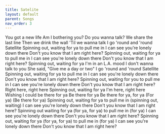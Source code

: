 ```yaml
---
title: Satelite
layout: default
parent: Songs
nav_order: 3
---
```


You got a new life
Am I bothering you?
Do you wanna talk?
We share the last line
Then we drink the wall
'Til we wanna talk
I go 'round and 'round
Satellite
Spinning out, waiting for ya to pull me in
I can see you're lonely down there
Don't you know that I am right here?
Spinning out, waiting for ya to pull me in
I can see you're lonely down there
Don't you know that I am right here?
Spinning out, waiting for ya
I'm in an L.A. mood
I don't wanna talk to you
She said, "Give me a day or two"
I go 'round and 'round
Satellite
Spinning out, waiting for ya to pull me in
I can see you're lonely down there
Don't you know that I am right here?
Spinning out, waiting for you to pull me in
I can see you're lonely down there
Don't you know that I am right here?
Right here, right here
Spinning out, waiting for ya
I'm here, right here
Wishing I could be there for ya
Be there for ya
Be there for ya, for ya
(For ya)
(Be there for ya)
Spinning out, waiting for ya to pull me in (spinning out, waiting)
I can see you're lonely down there
Don't you know that I am right here?
Spinning out waiting for ya (for ya, for ya) to pull me in (for ya)
I can see you're lonely down there
Don't you know that I am right here?
Spinning out, waiting for ya (for ya, for ya) to pull me in (for ya)
I can see you're lonely down there
Don't you know that I am right here?